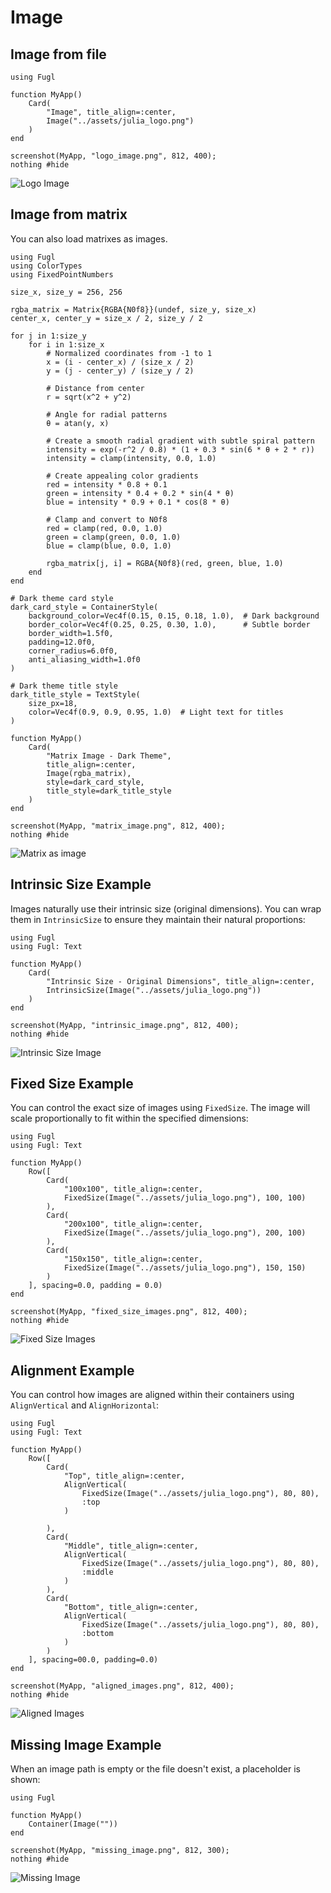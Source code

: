 # Image

## Image from file

``` @example LogoImageExample
using Fugl

function MyApp()
    Card(
        "Image", title_align=:center,
        Image("../assets/julia_logo.png")
    )
end

screenshot(MyApp, "logo_image.png", 812, 400);
nothing #hide
```

![Logo Image](logo_image.png)

## Image from matrix

You can also load matrixes as images.

``` @example MatrixImageExample
using Fugl
using ColorTypes
using FixedPointNumbers

size_x, size_y = 256, 256

rgba_matrix = Matrix{RGBA{N0f8}}(undef, size_y, size_x)
center_x, center_y = size_x / 2, size_y / 2

for j in 1:size_y
    for i in 1:size_x
        # Normalized coordinates from -1 to 1
        x = (i - center_x) / (size_x / 2)
        y = (j - center_y) / (size_y / 2)
        
        # Distance from center
        r = sqrt(x^2 + y^2)
        
        # Angle for radial patterns
        θ = atan(y, x)
        
        # Create a smooth radial gradient with subtle spiral pattern
        intensity = exp(-r^2 / 0.8) * (1 + 0.3 * sin(6 * θ + 2 * r))
        intensity = clamp(intensity, 0.0, 1.0)
        
        # Create appealing color gradients
        red = intensity * 0.8 + 0.1
        green = intensity * 0.4 + 0.2 * sin(4 * θ)
        blue = intensity * 0.9 + 0.1 * cos(8 * θ)
        
        # Clamp and convert to N0f8
        red = clamp(red, 0.0, 1.0)
        green = clamp(green, 0.0, 1.0)  
        blue = clamp(blue, 0.0, 1.0)
        
        rgba_matrix[j, i] = RGBA{N0f8}(red, green, blue, 1.0)
    end
end

# Dark theme card style
dark_card_style = ContainerStyle(
    background_color=Vec4f(0.15, 0.15, 0.18, 1.0),  # Dark background
    border_color=Vec4f(0.25, 0.25, 0.30, 1.0),      # Subtle border
    border_width=1.5f0,
    padding=12.0f0,
    corner_radius=6.0f0,
    anti_aliasing_width=1.0f0
)

# Dark theme title style
dark_title_style = TextStyle(
    size_px=18,
    color=Vec4f(0.9, 0.9, 0.95, 1.0)  # Light text for titles
)

function MyApp()
    Card(
        "Matrix Image - Dark Theme", 
        title_align=:center,
        Image(rgba_matrix),
        style=dark_card_style,
        title_style=dark_title_style
    )
end

screenshot(MyApp, "matrix_image.png", 812, 400);
nothing #hide
```

![Matrix as image](matrix_image.png)

## Intrinsic Size Example

Images naturally use their intrinsic size (original dimensions). You can wrap them in `IntrinsicSize` to ensure they maintain their natural proportions:

``` @example IntrinsicSizeExample
using Fugl
using Fugl: Text

function MyApp()
    Card(
        "Intrinsic Size - Original Dimensions", title_align=:center,
        IntrinsicSize(Image("../assets/julia_logo.png"))
    )
end

screenshot(MyApp, "intrinsic_image.png", 812, 400);
nothing #hide
```

![Intrinsic Size Image](intrinsic_image.png)

## Fixed Size Example

You can control the exact size of images using `FixedSize`. The image will scale proportionally to fit within the specified dimensions:

``` @example FixedSizeExample
using Fugl
using Fugl: Text

function MyApp()
    Row([
        Card(
            "100x100", title_align=:center,
            FixedSize(Image("../assets/julia_logo.png"), 100, 100)
        ),
        Card(
            "200x100", title_align=:center,
            FixedSize(Image("../assets/julia_logo.png"), 200, 100)
        ),
        Card(
            "150x150", title_align=:center,
            FixedSize(Image("../assets/julia_logo.png"), 150, 150)
        )
    ], spacing=0.0, padding = 0.0)
end

screenshot(MyApp, "fixed_size_images.png", 812, 400);
nothing #hide
```

![Fixed Size Images](fixed_size_images.png)

## Alignment Example

You can control how images are aligned within their containers using `AlignVertical` and `AlignHorizontal`:

``` @example AlignmentExample
using Fugl
using Fugl: Text

function MyApp()
    Row([
        Card(
            "Top", title_align=:center,
            AlignVertical(
                FixedSize(Image("../assets/julia_logo.png"), 80, 80),
                :top
            )

        ),
        Card(
            "Middle", title_align=:center,
            AlignVertical(
                FixedSize(Image("../assets/julia_logo.png"), 80, 80),
                :middle
            )
        ),
        Card(
            "Bottom", title_align=:center,
            AlignVertical(
                FixedSize(Image("../assets/julia_logo.png"), 80, 80),
                :bottom
            )
        )
    ], spacing=00.0, padding=0.0)
end

screenshot(MyApp, "aligned_images.png", 812, 400);
nothing #hide
```

![Aligned Images](aligned_images.png)

## Missing Image Example

When an image path is empty or the file doesn't exist, a placeholder is shown:

``` @example MissingImageExample
using Fugl

function MyApp()
    Container(Image(""))
end

screenshot(MyApp, "missing_image.png", 812, 300);
nothing #hide
```

![Missing Image](missing_image.png)
